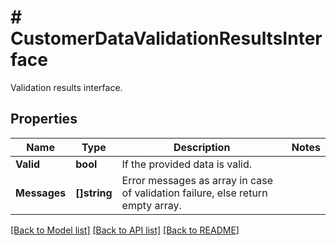 # # CustomerDataValidationResultsInterface
Validation results interface.

## Properties 


Name | Type | Description | Notes
------------ | ------------- | ------------- | -------------
**Valid**| **bool** | If the provided data is valid.  |
**Messages**| **[]string** | Error messages as array in case of validation failure, else return empty array.  |


[[Back to Model list]](../../README.md#models) [[Back to API list]](../../README.md#endpoints) [[Back to README]](../../README.md)

